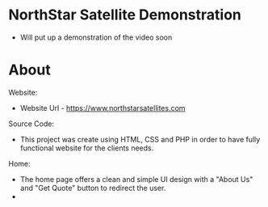 # NorthStar Satellite Demonstration

- Will put up a demonstration of the video soon


# About

Website:
- Website Url - https://www.northstarsatellites.com

Source Code:
- This project was create using HTML, CSS and PHP in order to have fully functional website for the clients needs.

Home:
- The home page offers a clean and simple UI design with a "About Us" and "Get Quote" button to redirect the user.
- 
